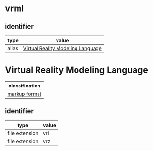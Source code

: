 # vrml

## identifier
| type              | value
| ----------------- | -----
| alias             | [Virtual Reality Modeling Language](#virtual-reality-modeling-language)

# Virtual Reality Modeling Language
| classification
| --------------
| [markup format](markup.md)

## identifier
| type              | value
| ----------------- | -----
| file extension    | vrl
| file extension    | vrz
